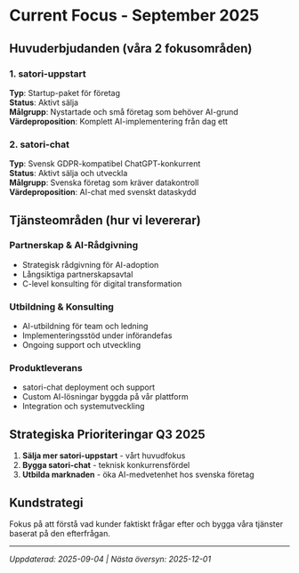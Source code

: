 # Current Focus - September 2025

## Huvuderbjudanden (våra 2 fokusområden)

### 1. satori-uppstart
**Typ**: Startup-paket för företag  
**Status**: Aktivt sälja  
**Målgrupp**: Nystartade och små företag som behöver AI-grund  
**Värdeproposition**: Komplett AI-implementering från dag ett

### 2. satori-chat  
**Typ**: Svensk GDPR-kompatibel ChatGPT-konkurrent  
**Status**: Aktivt sälja och utveckla  
**Målgrupp**: Svenska företag som kräver datakontroll  
**Värdeproposition**: AI-chat med svenskt dataskydd

## Tjänsteområden (hur vi levererar)

### Partnerskap & AI-Rådgivning
- Strategisk rådgivning för AI-adoption
- Långsiktiga partnerskapsavtal
- C-level konsulting för digital transformation

### Utbildning & Konsulting
- AI-utbildning för team och ledning  
- Implementeringsstöd under införandefas
- Ongoing support och utveckling

### Produktleverans
- satori-chat deployment och support
- Custom AI-lösningar byggda på vår plattform
- Integration och systemutveckling

## Strategiska Prioriteringar Q3 2025
1. **Sälja mer satori-uppstart** - vårt huvudfokus
2. **Bygga satori-chat** - teknisk konkurrensfördel  
3. **Utbilda marknaden** - öka AI-medvetenhet hos svenska företag

## Kundstrategi
Fokus på att förstå vad kunder faktiskt frågar efter och bygga våra tjänster baserat på den efterfrågan.

---
*Uppdaterad: 2025-09-04 | Nästa översyn: 2025-12-01*